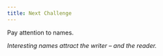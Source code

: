 ```yaml
---
title: Next Challenge
---
```


Pay attention to names.

​_Interesting names attract the writer &ndash; and the reader._​
